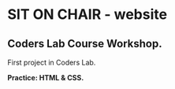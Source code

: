 # SIT ON CHAIR - website

## Coders Lab Course Workshop.

First project in Coders Lab.

**Practice: HTML & CSS.**